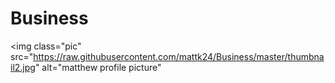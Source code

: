 # Business

<img class="pic" src="https://raw.githubusercontent.com/mattk24/Business/master/thumbnail2.jpg" alt="matthew profile picture"
